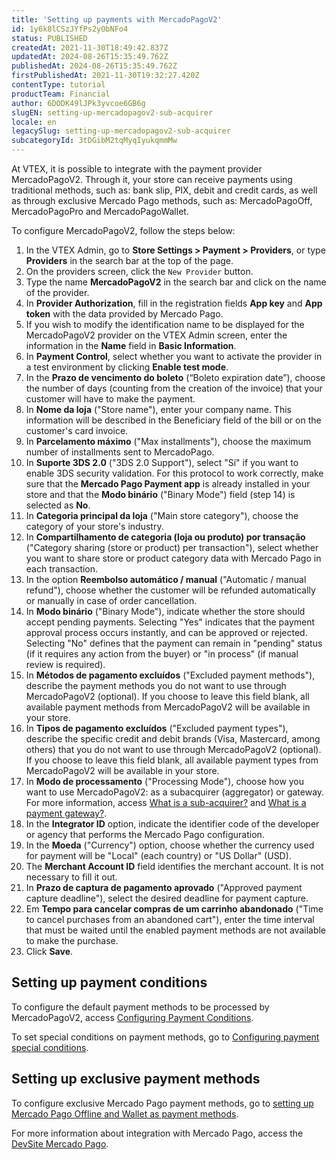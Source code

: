 ```yaml
---
title: 'Setting up payments with MercadoPagoV2'
id: 1y6k8lCSzJYfPs2yObNFo4
status: PUBLISHED
createdAt: 2021-11-30T18:49:42.837Z
updatedAt: 2024-08-26T15:35:49.762Z
publishedAt: 2024-08-26T15:35:49.762Z
firstPublishedAt: 2021-11-30T19:32:27.420Z
contentType: tutorial
productTeam: Financial
author: 6DODK49lJPk3yvcoe6GB6g
slugEN: setting-up-mercadopagov2-sub-acquirer
locale: en
legacySlug: setting-up-mercadopagov2-sub-acquirer
subcategoryId: 3tDGibM2tqMyqIyukqmmMw
---
```


At VTEX, it is possible to integrate with the payment provider MercadoPagoV2. Through it, your store can receive payments using traditional methods, such as: bank slip, PIX, debit and credit cards, as well as through exclusive Mercado Pago methods, such as: MercadoPagoOff, MercadoPagoPro and MercadoPagoWallet.

To configure MercadoPagoV2, follow the steps below:

1. In the VTEX Admin, go to __Store Settings > Payment > Providers__, or type __Providers__ in the search bar at the top of the page.
2. On the providers screen, click the `New Provider` button.
3. Type the name __MercadoPagoV2__ in the search bar and click on the name of the provider.
4. In __Provider Authorization__, fill in the registration fields __App key__ and __App token__ with the data provided by Mercado Pago.
5. If you wish to modify the identification name to be displayed for the MercadoPagoV2 provider on the VTEX Admin screen, enter the information in the __Name__ field in __Basic Information__.
6. In __Payment Control__, select whether you want to activate the provider in a test environment by clicking __Enable test mode__.
7. In the __Prazo de vencimento do boleto__ (“Boleto expiration date”), choose the number of days (counting from the creation of the invoice) that your customer will have to make the payment.
8. In __Nome da loja__ ("Store name"), enter your company name. This information will be described in the Beneficiary field of the bill or on the customer's card invoice.
9. In __Parcelamento máximo__ ("Max installments"), choose the maximum number of installments sent to MercadoPago.
10. In __Suporte 3DS 2.0__ ("3DS 2.0 Support"), select "Sí" if you want to enable 3DS security validation. For this protocol to work correctly, make sure that the __Mercado Pago Payment app__ is already installed in your store and that the __Modo binário__ ("Binary Mode") field (step 14) is selected as __No__.
11. In __Categoria principal da loja__ ("Main store category"), choose the category of your store's industry.
12. In __Compartilhamento de categoria (loja ou produto) por transação__ ("Category sharing (store or product) per transaction"), select whether you want to share store or product category data with Mercado Pago in each transaction.
13. In the option __Reembolso automático / manual__ ("Automatic / manual refund"), choose whether the customer will be refunded automatically or manually in case of order cancellation.
14. In __Modo binário__ ("Binary Mode"), indicate whether the store should accept pending payments. Selecting "Yes" indicates that the payment approval process occurs instantly, and can be approved or rejected. Selecting "No" defines that the payment can remain in "pending" status (if it requires any action from the buyer) or "in process" (if manual review is required).
15. In __Métodos de pagamento excluídos__ ("Excluded payment methods"), describe the payment methods you do not want to use through MercadoPagoV2 (optional). If you choose to leave this field blank, all available payment methods from MercadoPagoV2 will be available in your store.
16. In __Tipos de pagamento excluídos__ ("Excluded payment types"), describe the specific credit and debit brands (Visa, Mastercard, among others) that you do not want to use through MercadoPagoV2 (optional). If you choose to leave this field blank, all available payment types from MercadoPagoV2 will be available in your store.
17. In __Modo de processamento__ ("Processing Mode"), choose how you want to use MercadoPagoV2: as a subacquirer (aggregator) or gateway. For more information, access [What is a sub-acquirer?](/en/tutorial/what-is-a-sub-acquirer--64aX6PeRQQ66O8uCqo0W4q) and [What is a payment gateway?](/en/tutorial/what-is-a-payment-gateway--2KH9Wdi7F6swOU4amECSOk).
18. In the __Integrator ID__ option, indicate the identifier code of the developer or agency that performs the Mercado Pago configuration.
19. In the __Moeda__ ("Currency") option, choose whether the currency used for payment will be "Local" (each country) or "US Dollar" (USD).
20. The __Merchant Account ID__ field identifies the merchant account. It is not necessary to fill it out.
21. In __Prazo de captura de pagamento aprovado__  ("Approved payment capture deadline"), select the desired deadline for payment capture.
22. Em __Tempo para cancelar compras de um carrinho abandonado__ ("Time to cancel purchases from an abandoned cart"), enter the time interval that must be waited until the enabled payment methods are not available to make the purchase.
23. Click __Save__.

## Setting up payment conditions

To configure the default payment methods to be processed by MercadoPagoV2, access [Configuring Payment Conditions](/en/tutorial/how-to-configure-payment-conditions).

To set special conditions on payment methods, go to [Configuring payment special conditions](/en/tutorial/special-conditions--tutorials_456#).

## Setting up exclusive payment methods

To configure exclusive Mercado Pago payment methods, go to [setting up Mercado Pago Offline and Wallet as payment methods](/en/tutorial/configurar-mercado-pago-offline-e-wallet-como-metodos-de-pagamentos).

For more information about integration with Mercado Pago, access the [DevSite Mercado Pago](https://www.mercadopago.com.br/developers/en/guides/plugins/unofficial/vtex/gateway-affiliations).
